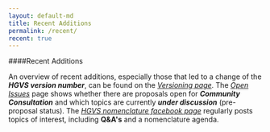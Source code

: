 ```yaml
---
layout: default-md
title: Recent Additions
permalink: /recent/
recent: true
---
```


####Recent Additions

An overview of recent additions, especially those that led to a change of the _**HGVS version number**_, can be found on the [_Versioning page_](/versioning). The [_Open Issues_](/recommendations/open-issues/) page shows whether there are proposals open for _**Community Consultation**_ and which topics are currently _**under discussion**_ (pre-proposal status). The [_HGVS nomenclature facebook page_](https://www.facebook.com/HGVSmutnomen) regularly posts topics of interest, including **Q&A's** and a nomenclature agenda.